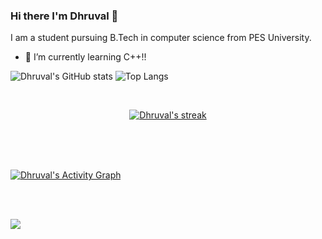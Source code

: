 ### Hi there I'm Dhruval 👋
I am a student pursuing B.Tech in computer science from PES University.
- 🌱 I’m currently learning C++!!

![Dhruval's GitHub stats](https://github-readme-stats.vercel.app/api?username=Dhruval360&count_private=true&show_icons=true&theme=dark)
![Top Langs](https://github-readme-stats.vercel.app/api/top-langs/?username=Dhruval360&layout=compact&theme=dark)

<br/>

<p align="center">
    <a href="https://github.com/dhruval360/github-readme-streak-stats">
        <img title="🔥 Get streak stats for your profile at git.io/streak-stats" alt="Dhruval's streak" src="https://github-readme-streak-stats.herokuapp.com/?user=dhruval360&theme=black-ice&hide_border=true&stroke=0000&background=060A0CD0"/>
    </a>
</p>

<br/>

<br/>
<br/>

<a href="https://github.com/dhruval360/github-readme-activity-graph"><img alt="Dhruval's Activity Graph" src="https://activity-graph.herokuapp.com/graph?username=dhruval360&bg_color=0D1117&color=5BCDEC&line=5BCDEC&point=FFFFFF&hide_border=true" /></a>

<br/>
<br/>

<img src="https://komarev.com/ghpvc/?username=your-github-Dhruval360&color=blue"></img>
<!--
**Dhruval360/Dhruval360** is a ✨ _special_ ✨ repository because its `README.md` (this file) appears on your GitHub profile.

Here are some ideas to get you started:

- 🔭 I’m currently working on ...

- 👯 I’m looking to collaborate on ...
- 🤔 I’m looking for help with ...
- 💬 Ask me about ...
- 📫 How to reach me: ...
- 😄 Pronouns: ...
- ⚡ Fun fact: ...
-->
